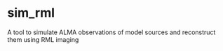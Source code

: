 # sim_rml
A tool to simulate ALMA observations of model sources and reconstruct them using RML imaging
